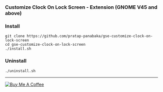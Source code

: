 ### Customize Clock On Lock Screen - Extension (GNOME V45 and above)

### Install
```
git clone https://github.com/pratap-panabaka/gse-customize-clock-on-lock-screen
cd gse-customize-clock-on-lock-screen
./install.sh
```

### Uninstall
```
./uninstall.sh
```

<hr/>

[![Buy Me A Coffee](https://img.buymeacoffee.com/button-api/?text=Buy%20me%20a%20coffee&emoji=☕&slug=pratap.panabaka&button_colour=FFDD00&font_colour=000000&font_family=Lato&outline_colour=000000&coffee_colour=ffffff)](https://www.buymeacoffee.com/pratap.panabaka)


